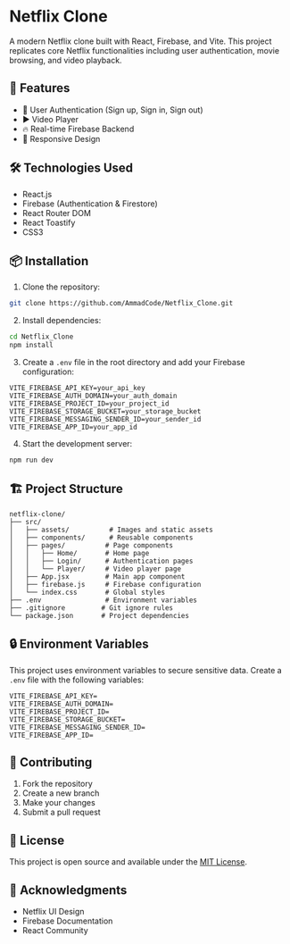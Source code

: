 # Netflix Clone

A modern Netflix clone built with React, Firebase, and Vite. This project replicates core Netflix functionalities including user authentication, movie browsing, and video playback.

## 🚀 Features

- 🔐 User Authentication (Sign up, Sign in, Sign out)
- ▶️ Video Player
- 🔥 Real-time Firebase Backend
- 📱 Responsive Design

## 🛠️ Technologies Used

- React.js
- Firebase (Authentication & Firestore)
- React Router DOM
- React Toastify
- CSS3

## 📦 Installation

1. Clone the repository:
```bash
git clone https://github.com/AmmadCode/Netflix_Clone.git
```

2. Install dependencies:
```bash
cd Netflix_Clone
npm install
```

3. Create a `.env` file in the root directory and add your Firebase configuration:
```env
VITE_FIREBASE_API_KEY=your_api_key
VITE_FIREBASE_AUTH_DOMAIN=your_auth_domain
VITE_FIREBASE_PROJECT_ID=your_project_id
VITE_FIREBASE_STORAGE_BUCKET=your_storage_bucket
VITE_FIREBASE_MESSAGING_SENDER_ID=your_sender_id
VITE_FIREBASE_APP_ID=your_app_id
```

4. Start the development server:
```bash
npm run dev
```

## 🏗️ Project Structure

```
netflix-clone/
├── src/
│   ├── assets/          # Images and static assets
│   ├── components/      # Reusable components
│   ├── pages/          # Page components
│   │   ├── Home/       # Home page
│   │   ├── Login/      # Authentication pages
│   │   └── Player/     # Video player page
│   ├── App.jsx         # Main app component
│   ├── firebase.js     # Firebase configuration
│   └── index.css       # Global styles
├── .env                # Environment variables
├── .gitignore         # Git ignore rules
└── package.json       # Project dependencies
```

## 🔒 Environment Variables

This project uses environment variables to secure sensitive data. Create a `.env` file with the following variables:

```env
VITE_FIREBASE_API_KEY=
VITE_FIREBASE_AUTH_DOMAIN=
VITE_FIREBASE_PROJECT_ID=
VITE_FIREBASE_STORAGE_BUCKET=
VITE_FIREBASE_MESSAGING_SENDER_ID=
VITE_FIREBASE_APP_ID=
```

## 🤝 Contributing

1. Fork the repository
2. Create a new branch
3. Make your changes
4. Submit a pull request

## 📝 License

This project is open source and available under the [MIT License](LICENSE).

## 👏 Acknowledgments

- Netflix UI Design
- Firebase Documentation
- React Community


